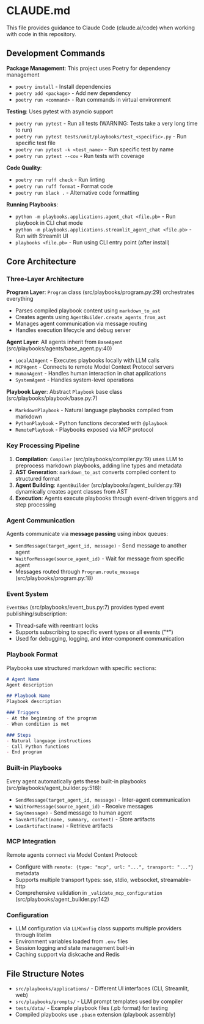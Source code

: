 # CLAUDE.md

This file provides guidance to Claude Code (claude.ai/code) when working with code in this repository.

## Development Commands

**Package Management**: This project uses Poetry for dependency management
- `poetry install` - Install dependencies
- `poetry add <package>` - Add new dependency
- `poetry run <command>` - Run commands in virtual environment

**Testing**: Uses pytest with asyncio support
- `poetry run pytest` - Run all tests (WARNING: Tests take a very long time to run)
- `poetry run pytest tests/unit/playbooks/test_<specific>.py` - Run specific test file
- `poetry run pytest -k <test_name>` - Run specific test by name
- `poetry run pytest --cov` - Run tests with coverage

**Code Quality**:
- `poetry run ruff check` - Run linting
- `poetry run ruff format` - Format code
- `poetry run black .` - Alternative code formatting

**Running Playbooks**:
- `python -m playbooks.applications.agent_chat <file.pb>` - Run playbook in CLI chat mode
- `python -m playbooks.applications.streamlit_agent_chat <file.pb>` - Run with Streamlit UI
- `playbooks <file.pb>` - Run using CLI entry point (after install)

## Core Architecture

### Three-Layer Architecture

**Program Layer**: `Program` class (src/playbooks/program.py:29) orchestrates everything
- Parses compiled playbook content using `markdown_to_ast`
- Creates agents using `AgentBuilder.create_agents_from_ast`
- Manages agent communication via message routing
- Handles execution lifecycle and debug server

**Agent Layer**: All agents inherit from `BaseAgent` (src/playbooks/agents/base_agent.py:40)
- `LocalAIAgent` - Executes playbooks locally with LLM calls
- `MCPAgent` - Connects to remote Model Context Protocol servers
- `HumanAgent` - Handles human interaction in chat applications
- `SystemAgent` - Handles system-level operations

**Playbook Layer**: Abstract `Playbook` base class (src/playbooks/playbook/base.py:7)
- `MarkdownPlaybook` - Natural language playbooks compiled from markdown
- `PythonPlaybook` - Python functions decorated with `@playbook`
- `RemotePlaybook` - Playbooks exposed via MCP protocol

### Key Processing Pipeline

1. **Compilation**: `Compiler` (src/playbooks/compiler.py:19) uses LLM to preprocess markdown playbooks, adding line types and metadata
2. **AST Generation**: `markdown_to_ast` converts compiled content to structured format
3. **Agent Building**: `AgentBuilder` (src/playbooks/agent_builder.py:19) dynamically creates agent classes from AST
4. **Execution**: Agents execute playbooks through event-driven triggers and step processing

### Agent Communication

Agents communicate via **message passing** using inbox queues:
- `SendMessage(target_agent_id, message)` - Send message to another agent
- `WaitForMessage(source_agent_id)` - Wait for message from specific agent
- Messages routed through `Program.route_message` (src/playbooks/program.py:18)

### Event System

`EventBus` (src/playbooks/event_bus.py:7) provides typed event publishing/subscription:
- Thread-safe with reentrant locks
- Supports subscribing to specific event types or all events ("*")
- Used for debugging, logging, and inter-component communication

### Playbook Format

Playbooks use structured markdown with specific sections:
```markdown
# Agent Name
Agent description

## Playbook Name
Playbook description

### Triggers
- At the beginning of the program
- When condition is met

### Steps
- Natural language instructions
- Call Python functions
- End program
```

### Built-in Playbooks

Every agent automatically gets these built-in playbooks (src/playbooks/agent_builder.py:518):
- `SendMessage(target_agent_id, message)` - Inter-agent communication
- `WaitForMessage(source_agent_id)` - Receive messages
- `Say(message)` - Send message to human agent
- `SaveArtifact(name, summary, content)` - Store artifacts
- `LoadArtifact(name)` - Retrieve artifacts

### MCP Integration

Remote agents connect via Model Context Protocol:
- Configure with `remote: {type: "mcp", url: "...", transport: "..."}` metadata
- Supports multiple transport types: sse, stdio, websocket, streamable-http
- Comprehensive validation in `_validate_mcp_configuration` (src/playbooks/agent_builder.py:142)

### Configuration

- LLM configuration via `LLMConfig` class supports multiple providers through litellm
- Environment variables loaded from `.env` files
- Session logging and state management built-in
- Caching support via diskcache and Redis

## File Structure Notes

- `src/playbooks/applications/` - Different UI interfaces (CLI, Streamlit, web)
- `src/playbooks/prompts/` - LLM prompt templates used by compiler
- `tests/data/` - Example playbook files (.pb format) for testing
- Compiled playbooks use `.pbasm` extension (playbook assembly)